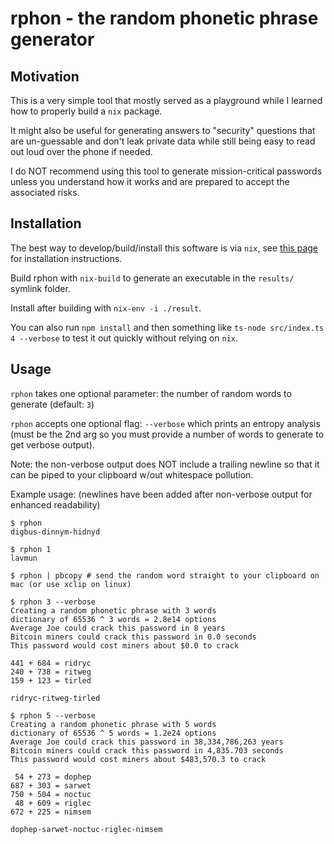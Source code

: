 
# rphon - the random phonetic phrase generator

## Motivation

This is a very simple tool that mostly served as a playground while I learned how to properly build a `nix` package.

It might also be useful for generating answers to "security" questions that are un-guessable and don't leak private data while still being easy to read out loud over the phone if needed.

I do NOT recommend using this tool to generate mission-critical passwords unless you understand how it works and are prepared to accept the associated risks.

## Installation

The best way to develop/build/install this software is via `nix`, see [this page](https://nixos.org/download.html) for installation instructions.

Build rphon with `nix-build` to generate an executable in the `results/` symlink folder.

Install after building with `nix-env -i ./result`.

You can also run `npm install` and then something like `ts-node src/index.ts 4 --verbose` to test it out quickly without relying on `nix`.

## Usage

`rphon` takes one optional parameter: the number of random words to generate (default: `3`)

`rphon` accepts one optional flag: `--verbose` which prints an entropy analysis (must be the 2nd arg so you must provide a number of words to generate to get verbose output).

Note: the non-verbose output does NOT include a trailing newline so that it can be piped to your clipboard w/out whitespace pollution.

Example usage:
(newlines have been added after non-verbose output for enhanced readability)

```shell
$ rphon
digbus-dinnym-hidnyd

$ rphon 1
lavmun

$ rphon | pbcopy # send the random word straight to your clipboard on mac (or use xclip on linux)

$ rphon 3 --verbose
Creating a random phonetic phrase with 3 words
dictionary of 65536 ^ 3 words = 2.8e14 options
Average Joe could crack this password in 8 years
Bitcoin miners could crack this password in 0.0 seconds
This password would cost miners about $0.0 to crack

441 + 684 = ridryc
240 + 738 = ritweg
159 + 123 = tirled

ridryc-ritweg-tirled

$ rphon 5 --verbose
Creating a random phonetic phrase with 5 words
dictionary of 65536 ^ 5 words = 1.2e24 options
Average Joe could crack this password in 38,334,786,263 years
Bitcoin miners could crack this password in 4,835.703 seconds
This password would cost miners about $483,570.3 to crack

 54 + 273 = dophep
687 + 303 = sarwet
750 + 504 = noctuc
 48 + 609 = riglec
672 + 225 = nimsem

dophep-sarwet-noctuc-riglec-nimsem
```
